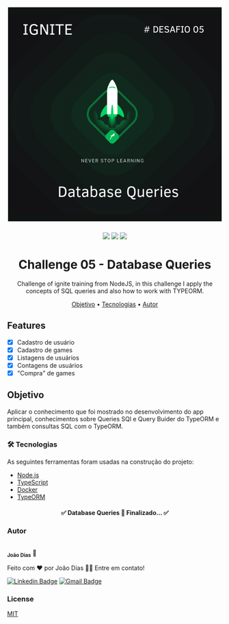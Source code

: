 <h1 align="center">
  <img alt="DatabaseQueries" title="#DatabaseQueries" src="./github/Logo.png" />
</h1>
<p align="center">
<img src= "https://img.shields.io/github/issues/joaoeduardodias/Desafio-05-NodeJS" />
<img src="https://img.shields.io/static/v1?label=Ignite&message=NodeJS&color=%3Cbrightgreen%3E&style=%3Cplastic%3E&logo=GHOST" />
<img src= "https://img.shields.io/github/license/joaoeduardodias/Desafio-05-NodeJS" />
</p>



<h1 align= "center">Challenge 05 - Database Queries </h1>
<p align = "center">Challenge of ignite training from NodeJS, in this challenge I apply the concepts of SQL queries and also how to work with TYPEORM.</p>


<p align="center">
 <a href="#objetivo">Objetivo</a> •
 <a href="#tecnologias">Tecnologias</a> • 
 <a href="#autor">Autor</a>
</p>

## Features

- [x] Cadastro de usuário
- [x] Cadastro de games
- [X] Listagens de usuários
- [X] Contagens de usuários
- [X] "Compra" de games

## Objetivo

Aplicar o conhecimento que foi mostrado no desenvolvimento do app principal, conhecimentos sobre Queries SQl e Query Buider do TypeORM e também consultas SQL com o TypeORM.

### 🛠 Tecnologias
 As seguintes ferramentas foram usadas na construção do projeto:
 - [Node.js](https://nodejs.org/en/)
 - [TypeScript](https://www.typescriptlang.org/)
 - [Docker](https://www.docker.com/)
 - [TypeORM](https://typeorm.io/#/)
 

<h4 align="center"> 
	✅  Database Queries 🚀 Finalizado...  ✅
</h4>

### Autor

 <img style="border-radius: 50%;" src="https://github.com/joaoeduardodias.png" width="100px;" alt=""/>
 <br />
 <sub><b>João Dias</b></sub> 🚀


Feito com ❤️ por João Dias 👋🏽 Entre em contato!

[![Linkedin Badge](https://img.shields.io/badge/-João-blue?style=flat-square&logo=Linkedin&logoColor=white&link=https://https://www.linkedin.com/in/jo%C3%A3o-dias-465157183/)](https://www.linkedin.com/in/jo%C3%A3o-dias-465157183/) 
[![Gmail Badge](https://img.shields.io/badge/-joaoeduardodias123@gmail.com-c14438?style=flat-square&logo=Gmail&logoColor=white&link=mailto:joaoeduardodias123@gmail.com)](mailto:joaoeduardodias123@gmail.com)

### License
[MIT](https://choosealicense.com/licenses/mit/)
